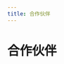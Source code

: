 ```yaml
---
title: 合作伙伴
---
```


# 合作伙伴
<template>
  <a-row :gutter="[32,16]">
      <a-col :span="6">
        <a-card hoverable style="width: 300px">
            <img
            slot="cover"
            alt="example"
            src="../.vuepress/public/img/dfyxsec.png"
            />
            <a-card-meta title="东方隐侠知识库">
            <a-avatar
                slot="avatar"
                src="/img/home.svg"
            />
            </a-card-meta>
        </a-card>
      </a-col>
  </a-row>  
</template>





